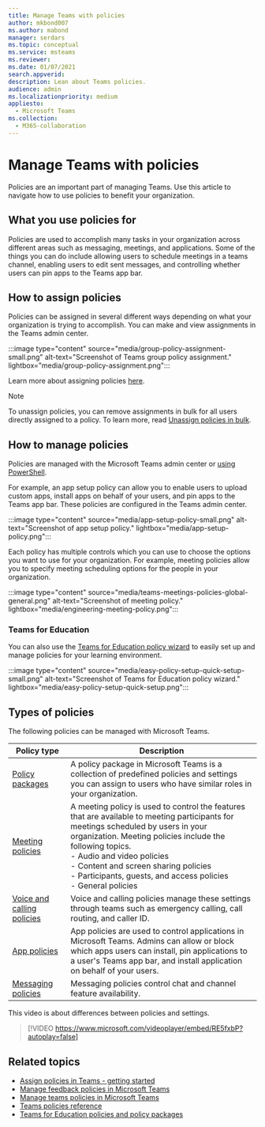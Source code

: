 ```yaml
---
title: Manage Teams with policies
author: mkbond007
ms.author: mabond
manager: serdars
ms.topic: conceptual
ms.service: msteams
ms.reviewer: 
ms.date: 01/07/2021
search.appverid: 
description: Lean about Teams policies.
audience: admin
ms.localizationpriority: medium
appliesto: 
  - Microsoft Teams
ms.collection: 
  - M365-collaboration
---
```


# Manage Teams with policies

Policies are an important part of managing Teams. Use this article to navigate how to use policies to benefit your organization.

## What you use policies for

Policies are used to accomplish many tasks in your organization across different areas such as messaging, meetings, and applications. Some of the things you can do include allowing users to schedule meetings in a teams channel, enabling users to edit sent messages, and controlling whether users can pin apps to the Teams app bar.

## How to assign policies

Policies can be assigned in several different ways depending on what your organization is trying to accomplish. You can make and view assignments in the Teams admin center.

:::image type="content" source="media/group-policy-assignment-small.png" alt-text="Screenshot of Teams group policy assignment." lightbox="media/group-policy-assignment.png":::

Learn more about assigning policies [here](policy-assignment-overview.md).

> [!NOTE]
> To unassign policies, you can remove assignments in bulk for all users directly assigned to a policy. To learn more, read [Unassign policies in bulk](assign-policies-users-and-groups.md#unassign-policies-in-bulk).

## How to manage policies

Policies are managed with the Microsoft Teams admin center or [using PowerShell](./teams-powershell-managing-teams.md#manage-policies-via-powershell).

For example, an app setup policy can allow you to enable users to upload custom apps, install apps on behalf of your users, and pin apps to the Teams app bar. These policies are configured in the Teams admin center.

:::image type="content" source="media/app-setup-policy-small.png" alt-text="Screenshot of app setup policy." lightbox="media/app-setup-policy.png":::

Each policy has multiple controls which you can use to choose the options you want to use for your organization. For example, meeting policies allow you to specify meeting scheduling options for the people in your organization.

:::image type="content" source="media/teams-meetings-policies-global-general.png" alt-text="Screenshot of meeting policy." lightbox="media/engineering-meeting-policy.png":::

### Teams for Education

You can also use the [Teams for Education policy wizard](easy-policy-setup-edu.md) to easily set up and manage policies for your learning environment.

:::image type="content" source="media/easy-policy-setup-quick-setup-small.png" alt-text="Screenshot of Teams for Education policy wizard." lightbox="media/easy-policy-setup-quick-setup.png":::

## Types of policies

The following policies can be managed with Microsoft Teams.

Policy type | Description
------------|------------
[Policy packages](manage-policy-packages.md) | A policy package in Microsoft Teams is a collection of predefined policies and settings you can assign to users who have similar roles in your organization.
[Meeting policies](meeting-policies-overview.md) | A meeting policy is used to control the features that are available to meeting participants for meetings scheduled by users in your organization. Meeting policies include the following topics.<br> - Audio and video policies<br> - Content and screen sharing policies<br> - Participants, guests, and access policies<br> - General policies
[Voice and calling policies](voice-and-calling-policies.md)| Voice and calling policies manage these settings through teams such as emergency calling, call routing, and caller ID.
[App policies](app-policies.md)| App policies are used to control applications in Microsoft Teams. Admins can allow or block which apps users can install, pin applications to a user's Teams app bar, and install application on behalf of your users.
[Messaging policies](messaging-policies-in-teams.md)| Messaging policies control chat and channel feature availability.

This video is about differences between policies and settings.

> [!VIDEO https://www.microsoft.com/videoplayer/embed/RE5fxbP?autoplay=false]

## Related topics

* [Assign policies in Teams - getting started](policy-assignment-overview.md)
* [Manage feedback policies in Microsoft Teams](manage-feedback-policies-in-teams.md)
* [Manage teams policies in Microsoft Teams](teams-policies.md)
* [Teams policies reference](settings-policies-reference.md)
* [Teams for Education policies and policy packages](policy-packages-edu.md)
